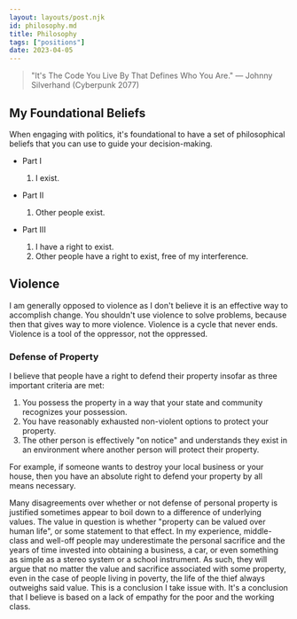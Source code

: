 ```yaml
---
layout: layouts/post.njk
id: philosophy.md
title: Philosophy
tags: ["positions"]
date: 2023-04-05
---
```


> "It's The Code You Live By That Defines Who You Are." — Johnny Silverhand (Cyberpunk 2077)

## My Foundational Beliefs

When engaging with politics, it's foundational to have a set of philosophical beliefs that you can use to guide your decision-making.

- Part I

    1. I exist.

- Part II

    1. Other people exist.

- Part III
    1. I have a right to exist.
    2. Other people have a right to exist, free of my interference.

## Violence

I am generally opposed to violence as I don't believe it is an effective way to accomplish change. You shouldn't use violence to solve problems, because then that gives way to more violence. Violence is a cycle that never ends. Violence is a tool of the oppressor, not the oppressed.

### Defense of Property

I believe that people have a right to defend their property insofar as three important criteria are met:

1. You possess the property in a way that your state and community recognizes your possession.
2. You have reasonably exhausted non-violent options to protect your property.
3. The other person is effectively "on notice" and understands they exist in an environment where another person will protect their property.

For example, if someone wants to destroy your local business or your house, then you have an absolute right to defend your property by all means necessary.

Many disagreements over whether or not defense of personal property is justified sometimes appear to boil down to a difference of underlying values. The value in question is whether "property can be valued over human life", or some statement to that effect. In my experience, middle-class and well-off people may underestimate the personal sacrifice and the years of time invested into obtaining a business, a car, or even something as simple as a stereo system or a school instrument. As such, they will argue that no matter the value and sacrifice associated with some property, even in the case of people living in poverty, the life of the thief always outweighs said value. This is a conclusion I take issue with. It's a conclusion that I believe is based on a lack of empathy for the poor and the working class.
